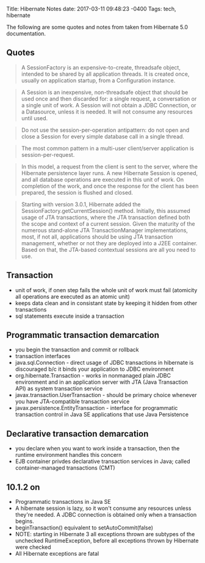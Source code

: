 Title: Hibernate Notes
date: 2017-03-11 09:48:23 -0400
Tags: tech, hibernate

The following are some quotes and notes from taken from Hibernate 5.0 documentation.

<!-- PELICAN_END_SUMMARY -->

## Quotes
<!-- -->
> A SessionFactory is an expensive-to-create, threadsafe object, intended to be shared by all application threads. It is created once, usually on application startup, from a Configuration instance.

<!-- -->
> A Session is an inexpensive, non-threadsafe object that should be used once and then discarded for: a single request, a conversation or a single unit of work. A Session will not obtain a JDBC Connection, or a Datasource, unless it is needed. It will not consume any resources until used.

<!-- -->
> Do not use the session-per-operation antipattern: do not open and close a Session for every simple database call in a single thread.

<!-- -->
> The most common pattern in a multi-user client/server application is session-per-request.

<!-- -->
> In this model, a request from the client is sent to the server, where the Hibernate persistence layer runs. A new Hibernate Session is opened, and all database operations are executed in this unit of work. On completion of the work, and once the response for the client has been prepared, the session is flushed and closed.

<!-- -->
> Starting with version 3.0.1, Hibernate added the SessionFactory.getCurrentSession() method. Initially, this assumed usage of JTA transactions, where the JTA transaction defined both the scope and context of a current session. Given the maturity of the numerous stand-alone JTA TransactionManager implementations, most, if not all, applications should be using JTA transaction management, whether or not they are deployed into a J2EE container. Based on that, the JTA-based contextual sessions are all you need to use.

## Transaction
* unit of work, if onen step fails the whole unit of work must fail (atomicity all operations are executed as an atomic unit)
* keeps data clean and in consistant state by keeping it hidden from other transactions
* sql statements execute inside a transaction

## Programmatic transaction demarcation
* you begin the transaction and commit or rollback
* transaction interfaces
* java.sql.Connection - direct usage of JDBC transactions in hibernate is discouraged b/c it binds your application to JDBC environment
* org.hibernate.Transaction - works in nonmanaged plain JDBC environment and in an application server with JTA (Java Transaction API) as system transaction service
* javax.transaction.UserTransaction - should be primary choice whenever you have JTA-compatible transaction service
* javax.persistence.EntityTransaction - interface for programmatic transaction control in Java SE applications that use Java Persistence

## Declarative transaction demarcation
* you declare when you want to work inside a transaction, then the runtime environment handles this concern
* EJB container privdes declarative transaction services in Java; called container-managed transactions (CMT)

## 10.1.2 on
* Programmatic transactions in Java SE
* A hibernate session is lazy, so it won't consume any resources unless they're needed.  A JDBC connection is obtained only when a transaction begins.
* beginTransaction() equivalent to setAutoCommit(false)
* NOTE: starting in Hibernate 3 all exceptions thrown are subtypes of the unchecked RuntimeException, before all exceptions thrown by Hibernate were checked
* All Hibernate exceptions are fatal